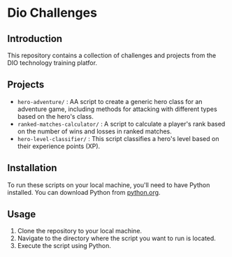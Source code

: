 # Dio Challenges

## Introduction
This repository contains a collection of challenges and projects from the DIO technology training platfor.

## Projects
- `hero-adventure/` : AA script to create a generic hero class for an adventure game, including methods for attacking with different types based on the hero's class.
- `ranked-matches-calculator/` : A script to calculate a player's rank based on the number of wins and losses in ranked matches.
- `hero-level-classifier/` : This script classifies a hero's level based on their experience points (XP).

## Installation
To run these scripts on your local machine, you'll need to have Python installed. You can download Python from [python.org](https://www.python.org/).

## Usage
1. Clone the repository to your local machine.
2. Navigate to the directory where the script you want to run is located.
3. Execute the script using Python.



